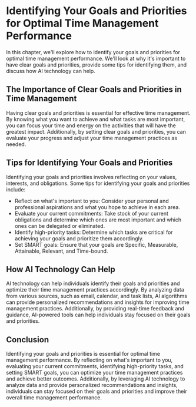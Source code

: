 Identifying Your Goals and Priorities for Optimal Time Management Performance
==========================================================================================================================================

In this chapter, we'll explore how to identify your goals and priorities for optimal time management performance. We'll look at why it's important to have clear goals and priorities, provide some tips for identifying them, and discuss how AI technology can help.

The Importance of Clear Goals and Priorities in Time Management
---------------------------------------------------------------

Having clear goals and priorities is essential for effective time management. By knowing what you want to achieve and what tasks are most important, you can focus your time and energy on the activities that will have the greatest impact. Additionally, by setting clear goals and priorities, you can evaluate your progress and adjust your time management practices as needed.

Tips for Identifying Your Goals and Priorities
----------------------------------------------

Identifying your goals and priorities involves reflecting on your values, interests, and obligations. Some tips for identifying your goals and priorities include:

* Reflect on what's important to you: Consider your personal and professional aspirations and what you hope to achieve in each area.
* Evaluate your current commitments: Take stock of your current obligations and determine which ones are most important and which ones can be delegated or eliminated.
* Identify high-priority tasks: Determine which tasks are critical for achieving your goals and prioritize them accordingly.
* Set SMART goals: Ensure that your goals are Specific, Measurable, Attainable, Relevant, and Time-bound.

How AI Technology Can Help
--------------------------

AI technology can help individuals identify their goals and priorities and optimize their time management practices accordingly. By analyzing data from various sources, such as email, calendar, and task lists, AI algorithms can provide personalized recommendations and insights for improving time management practices. Additionally, by providing real-time feedback and guidance, AI-powered tools can help individuals stay focused on their goals and priorities.

Conclusion
----------

Identifying your goals and priorities is essential for optimal time management performance. By reflecting on what's important to you, evaluating your current commitments, identifying high-priority tasks, and setting SMART goals, you can optimize your time management practices and achieve better outcomes. Additionally, by leveraging AI technology to analyze data and provide personalized recommendations and insights, individuals can stay focused on their goals and priorities and improve their overall time management performance.


